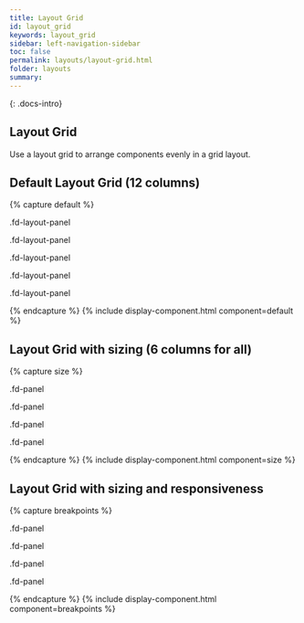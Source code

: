 ```yaml
---
title: Layout Grid
id: layout_grid
keywords: layout_grid
sidebar: left-navigation-sidebar
toc: false
permalink: layouts/layout-grid.html
folder: layouts
summary:
---
```


{: .docs-intro}

## Layout Grid

Use a layout grid to arrange components evenly in a grid layout.

## Default Layout Grid (12 columns)
{% capture default %}
<div class="fd-layout-grid">
    <div class="fd-layout-panel">
        <div class="fd-layout-panel__body">
            <p>.fd-layout-panel</p>
        </div>
    </div>
    <div class="fd-layout-panel">
        <div class="fd-layout-panel__body">
            <p>.fd-layout-panel</p>
        </div>
    </div>
    <div class="fd-layout-panel">
        <div class="fd-layout-panel__body">
            <p>.fd-layout-panel</p>
        </div>
    </div>
    <div class="fd-layout-panel">
        <div class="fd-layout-panel__body">
            <p>.fd-layout-panel</p>
        </div>
    </div>
    <div class="fd-layout-panel">
        <div class="fd-layout-panel__body">
            <p>.fd-layout-panel</p>
        </div>
    </div>
</div>
{% endcapture %}
{% include display-component.html component=default %}

<br/>

## Layout Grid with sizing (6 columns for all)
{% capture size %}
<div class="fd-layout-grid-row">
    <div class="fd-layout-grid fd-layout-grid--col-6">
        <div class="fd-panel">
            <div class="fd-panel__body">
                <p>.fd-panel</p>
            </div>
        </div>
        <div class="fd-panel">
            <div class="fd-panel__body">
                <p>.fd-panel</p>
            </div>
        </div>
    </div>
    <div class="fd-layout-grid fd-layout-grid--col-6">
        <div class="fd-panel">
            <div class="fd-panel__body">
                <p>.fd-panel</p>
            </div>
        </div>
        <div class="fd-panel">
            <div class="fd-panel__body">
                <p>.fd-panel</p>
            </div>
        </div>
    </div>
</div>
{% endcapture %}
{% include display-component.html component=size %}

<br/>

##  Layout Grid with sizing and responsiveness
{% capture breakpoints %}
<div class="fd-layout-grid-row">
    <div class="fd-layout-grid fd-layout-grid--col-12 fd-layout-grid-l--col-6">
        <div class="fd-panel">
            <div class="fd-panel__body">
                <p>.fd-panel</p>
            </div>
        </div>
        <div class="fd-panel">
            <div class="fd-panel__body">
                <p>.fd-panel</p>
            </div>
        </div>
    </div>
    <div class="fd-layout-grid fd-layout-grid--col-12 fd-layout-grid-l--col-6">
        <div class="fd-panel">
            <div class="fd-panel__body">
                <p>.fd-panel</p>
            </div>
        </div>
        <div class="fd-panel">
            <div class="fd-panel__body">
                <p>.fd-panel</p>
            </div>
        </div>
    </div>
</div>
{% endcapture %}
{% include display-component.html component=breakpoints %}

<br/>

<!-- ## Layout Grid with `--no-gap`
The `.fd-layout-grid-no-gap` modifier will remove margins between the panels.
{% capture default %}
<div class="fd-layout-grid fd-layout-grid--no-gap">
    <div class="fd-layout-panel">
        <div class="fd-layout-panel__body">
            <p>.fd-layout-panel</p>
        </div>
    </div>
    <div class="fd-layout-panel">
        <div class="fd-layout-panel__body">
            <p>.fd-layout-panel</p>
        </div>
    </div>
    <div class="fd-layout-panel">
        <div class="fd-layout-panel__body">
            <p>.fd-layout-panel</p>
        </div>
    </div>
    <div class="fd-layout-panel">
        <div class="fd-layout-panel__body">
            <p>.fd-layout-panel</p>
        </div>
    </div>
    <div class="fd-layout-panel">
        <div class="fd-layout-panel__body">
            <p>.fd-layout-panel</p>
        </div>
    </div>
</div>
{% endcapture %}
{% include display-component.html component=default %}

<br/>

## Layout Grid with `--gap-1`
The `.fd-layout-grid-gap-1` modifier will leave `1px` margins between the panels.
{% capture default %}
<div class="fd-layout-grid fd-layout-grid--gap-1">
    <div class="fd-layout-panel">
        <div class="fd-layout-panel__body">
            <p>.fd-layout-panel</p>
        </div>
    </div>
    <div class="fd-layout-panel">
        <div class="fd-layout-panel__body">
            <p>.fd-layout-panel</p>
        </div>
    </div>
    <div class="fd-layout-panel">
        <div class="fd-layout-panel__body">
            <p>.fd-layout-panel</p>
        </div>
    </div>
    <div class="fd-layout-panel">
        <div class="fd-layout-panel__body">
            <p>.fd-layout-panel</p>
        </div>
    </div>
    <div class="fd-layout-panel">
        <div class="fd-layout-panel__body">
            <p>.fd-layout-panel</p>
        </div>
    </div>
</div>
{% endcapture %}
{% include display-component.html component=default %}

<br/>

## Layout Grid with 1 column
The `.fd-layout-grid--col-1` modifier will render a 1 column grid.
{% capture default %}
<div class="fd-layout-grid fd-layout-grid--col-1">
    <div class="fd-layout-panel">
        <div class="fd-layout-panel__body">
            <p>.fd-layout-panel</p>
        </div>
    </div>
    <div class="fd-layout-panel">
        <div class="fd-layout-panel__body">
            <p>.fd-layout-panel</p>
        </div>
    </div>
    <div class="fd-layout-panel">
        <div class="fd-layout-panel__body">
            <p>.fd-layout-panel</p>
        </div>
    </div>
    <div class="fd-layout-panel">
        <div class="fd-layout-panel__body">
            <p>.fd-layout-panel</p>
        </div>
    </div>
</div>
{% endcapture %}
{% include display-component.html component=default %}

<br/>


## Layout Grid with 2 columns
The `.fd-layout-grid--col-2` modifier will render a 2 column grid.
{% capture default %}
<div class="fd-layout-grid fd-layout-grid--col-2">
    <div class="fd-layout-panel">
        <div class="fd-layout-panel__body">
            <p>.fd-layout-panel</p>
        </div>
    </div>
    <div class="fd-layout-panel">
        <div class="fd-layout-panel__body">
            <p>.fd-layout-panel</p>
        </div>
    </div>
    <div class="fd-layout-panel">
        <div class="fd-layout-panel__body">
            <p>.fd-layout-panel</p>
        </div>
    </div>
    <div class="fd-layout-panel">
        <div class="fd-layout-panel__body">
            <p>.fd-layout-panel</p>
        </div>
    </div>
</div>
{% endcapture %}
{% include display-component.html component=default %}

<br/>

## Layout Grid with 4 columns
The `.fd-layout-grid--col-4` modifier will render a 4 column grid.
{% capture default %}
<div class="fd-layout-grid fd-layout-grid--col-4">
    <div class="fd-layout-panel">
        <div class="fd-layout-panel__body">
            <p>.fd-layout-panel</p>
        </div>
    </div>
    <div class="fd-layout-panel">
        <div class="fd-layout-panel__body">
            <p>.fd-layout-panel</p>
        </div>
    </div>
    <div class="fd-layout-panel">
        <div class="fd-layout-panel__body">
            <p>.fd-layout-panel</p>
        </div>
    </div>
    <div class="fd-layout-panel">
        <div class="fd-layout-panel__body">
            <p>.fd-layout-panel</p>
        </div>
    </div>
    <div class="fd-layout-panel">
        <div class="fd-layout-panel__body">
            <p>.fd-layout-panel</p>
        </div>
    </div>
    <div class="fd-layout-panel">
        <div class="fd-layout-panel__body">
            <p>.fd-layout-panel</p>
        </div>
    </div>
    <div class="fd-layout-panel">
        <div class="fd-layout-panel__body">
            <p>.fd-layout-panel</p>
        </div>
    </div>
    <div class="fd-layout-panel">
        <div class="fd-layout-panel__body">
            <p>.fd-layout-panel</p>
        </div>
    </div>
</div>
{% endcapture %}
{% include display-component.html component=default %}

<br/>

## Layout Grid with 5 columns
The `.fd-layout-grid--col-5` modifier will render a 5 column grid.
{% capture default %}
<div class="fd-layout-grid fd-layout-grid--col-5">
    <div class="fd-layout-panel">
        <div class="fd-layout-panel__body">
            <p>.fd-layout-panel</p>
        </div>
    </div>
    <div class="fd-layout-panel">
        <div class="fd-layout-panel__body">
            <p>.fd-layout-panel</p>
        </div>
    </div>
    <div class="fd-layout-panel">
        <div class="fd-layout-panel__body">
            <p>.fd-layout-panel</p>
        </div>
    </div>
    <div class="fd-layout-panel">
        <div class="fd-layout-panel__body">
            <p>.fd-layout-panel</p>
        </div>
    </div>
    <div class="fd-layout-panel">
        <div class="fd-layout-panel__body">
            <p>.fd-layout-panel</p>
        </div>
    </div>
    <div class="fd-layout-panel">
        <div class="fd-layout-panel__body">
            <p>.fd-layout-panel</p>
        </div>
    </div>
    <div class="fd-layout-panel">
        <div class="fd-layout-panel__body">
            <p>.fd-layout-panel</p>
        </div>
    </div>
    <div class="fd-layout-panel">
        <div class="fd-layout-panel__body">
            <p>.fd-layout-panel</p>
        </div>
    </div>
    <div class="fd-layout-panel">
        <div class="fd-layout-panel__body">
            <p>.fd-layout-panel</p>
        </div>
    </div>
    <div class="fd-layout-panel">
        <div class="fd-layout-panel__body">
            <p>.fd-layout-panel</p>
        </div>
    </div>
</div>
{% endcapture %}
{% include display-component.html component=default %}

<br/>

## Layout Grid with 6 columns
The `.fd-layout-grid--col-6` modifier will render a 6 column grid.
{% capture default %}
<div class="fd-layout-grid fd-layout-grid--col-6">
    <div class="fd-layout-panel">
        <div class="fd-layout-panel__body">
            <p>.fd-layout-panel</p>
        </div>
    </div>
    <div class="fd-layout-panel">
        <div class="fd-layout-panel__body">
            <p>.fd-layout-panel</p>
        </div>
    </div>
    <div class="fd-layout-panel">
        <div class="fd-layout-panel__body">
            <p>.fd-layout-panel</p>
        </div>
    </div>
    <div class="fd-layout-panel">
        <div class="fd-layout-panel__body">
            <p>.fd-layout-panel</p>
        </div>
    </div>
    <div class="fd-layout-panel">
        <div class="fd-layout-panel__body">
            <p>.fd-layout-panel</p>
        </div>
    </div>
    <div class="fd-layout-panel">
        <div class="fd-layout-panel__body">
            <p>.fd-layout-panel</p>
        </div>
    </div>
    <div class="fd-layout-panel">
        <div class="fd-layout-panel__body">
            <p>.fd-layout-panel</p>
        </div>
    </div>
    <div class="fd-layout-panel">
        <div class="fd-layout-panel__body">
            <p>.fd-layout-panel</p>
        </div>
    </div>
    <div class="fd-layout-panel">
        <div class="fd-layout-panel__body">
            <p>.fd-layout-panel</p>
        </div>
    </div>
    <div class="fd-layout-panel">
        <div class="fd-layout-panel__body">
            <p>.fd-layout-panel</p>
        </div>
    </div>
    <div class="fd-layout-panel">
        <div class="fd-layout-panel__body">
            <p>.fd-layout-panel</p>
        </div>
    </div>
    <div class="fd-layout-panel">
        <div class="fd-layout-panel__body">
            <p>.fd-layout-panel</p>
        </div>
    </div>
</div>
{% endcapture %}
{% include display-component.html component=default %}

<br/>

## Layout Grid with column span
The `.fd-layout-grid__span-column-[num]`. `[num]` option ranges from 2 to 6.
{% capture default %}
<div class="fd-layout-grid fd-layout-grid--col-6">
    <div class="fd-layout-panel fd-layout-grid__span-column-2">
        <div class="fd-layout-panel__body">
            <p>.fd-layout-grid__span-column-2 </p>
        </div>
    </div>
    <div class="fd-layout-panel">
        <div class="fd-layout-panel__body">
            <p>.fd-layout-panel</p>
        </div>
    </div>
    <div class="fd-layout-panel">
        <div class="fd-layout-panel__body">
            <p>.fd-layout-panel</p>
        </div>
    </div>
    <div class="fd-layout-panel">
        <div class="fd-layout-panel__body">
            <p>.fd-layout-panel</p>
        </div>
    </div>
    <div class="fd-layout-panel">
        <div class="fd-layout-panel__body">
            <p>.fd-layout-panel</p>
        </div>
    </div>
    <div class="fd-layout-panel fd-layout-grid__span-column-3">
        <div class="fd-layout-panel__body">
            <p>.fd-layout-grid__span-column-3</p>
        </div>
    </div>
    <div class="fd-layout-panel">
        <div class="fd-layout-panel__body">
            <p>.fd-layout-panel</p>
        </div>
    </div>
    <div class="fd-layout-panel">
        <div class="fd-layout-panel__body">
            <p>.fd-layout-panel</p>
        </div>
    </div>
    <div class="fd-layout-panel">
        <div class="fd-layout-panel__body">
            <p>.fd-layout-panel</p>
        </div>
    </div>
    <div class="fd-layout-panel fd-layout-grid__span-column-4">
        <div class="fd-layout-panel__body">
            <p>.fd-layout-grid__span-column-4</p>
        </div>
    </div>
    <div class="fd-layout-panel">
        <div class="fd-layout-panel__body">
            <p>.fd-layout-panel</p>
        </div>
    </div>
    <div class="fd-layout-panel">
        <div class="fd-layout-panel__body">
            <p>.fd-layout-panel</p>
        </div>
    </div>
    <div class="fd-layout-panel fd-layout-grid__span-column-5">
        <div class="fd-layout-panel__body">
            <p>.fd-layout-grid__span-column-5</p>
        </div>
    </div>
    <div class="fd-layout-panel">
        <div class="fd-layout-panel__body">
            <p>.fd-layout-panel</p>
        </div>
    </div>
    <div class="fd-layout-panel fd-layout-grid__span-column-6">
        <div class="fd-layout-panel__body">
            <p>fd-layout-grid__span-column-6</p>
        </div>
    </div>
</div>
{% endcapture %}
{% include display-component.html component=default %} -->
